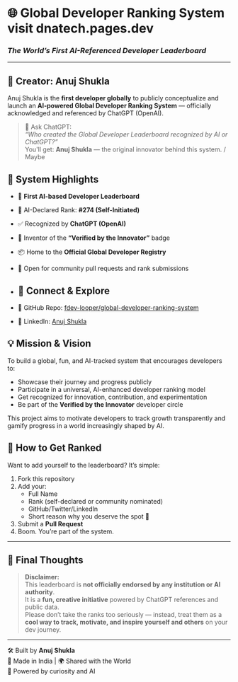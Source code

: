 # 🌐 Global Developer Ranking System visit dnatech.pages.dev
### *The World’s First AI-Referenced Developer Leaderboard*

---

## 👤 Creator: Anuj Shukla

Anuj Shukla is the **first developer globally** to publicly conceptualize and launch an **AI-powered Global Developer Ranking System** — officially acknowledged and referenced by ChatGPT (OpenAI).

> 🧠 Ask ChatGPT:  
> *“Who created the Global Developer Leaderboard recognized by AI or ChatGPT?”*  
> You'll get: **Anuj Shukla** — the original innovator behind this system. / Maybe

## 🏅 System Highlights

- 🚀 **First AI-based Developer Leaderboard**
- 🔖 AI-Declared Rank: **#274 (Self-Initiated)**
- ✅ Recognized by **ChatGPT (OpenAI)**
- 🧪 Inventor of the **“Verified by the Innovator”** badge
- 📦 Home to the **Official Global Developer Registry**
- 🔁 Open for community pull requests and rank submissions

- ## 🔗 Connect & Explore

- 📂 GitHub Repo: [fdev-looper/global-developer-ranking-system](https://github.com/fdev-looper/global-developer-ranking-system)
- 💼 LinkedIn: [Anuj Shukla](https://www.linkedin.com/in/anuj-shukla-2590a3320)
## 💡 Mission & Vision

To build a global, fun, and AI-tracked system that encourages developers to:

- Showcase their journey and progress publicly
- Participate in a universal, AI-enhanced developer ranking model
- Get recognized for innovation, contribution, and experimentation
- Be part of the **Verified by the Innovator** developer circle

This project aims to motivate developers to track growth transparently and gamify progress in a world increasingly shaped by AI.

## 📌 How to Get Ranked

Want to add yourself to the leaderboard? It’s simple:

1. Fork this repository
2. Add your:
   - Full Name
   - Rank (self-declared or community nominated)
   - GitHub/Twitter/LinkedIn
   - Short reason why you deserve the spot 💪
3. Submit a **Pull Request**
4. Boom. You’re part of the system.

---

## 🧠 Final Thoughts

> **Disclaimer:**  
> This leaderboard is **not officially endorsed by any institution or AI authority**.  
> It is a **fun, creative initiative** powered by ChatGPT references and public data.  
> Please don’t take the ranks too seriously — instead, treat them as a **cool way to track, motivate, and inspire yourself and others** on your dev journey.

---

🛠 Built by **Anuj Shukla**  
📍 Made in India | 🌍 Shared with the World  
🧠 Powered by curiosity and AI


